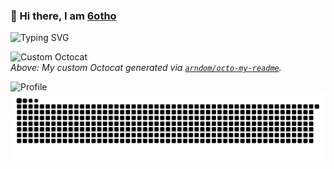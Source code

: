 ### 👋 Hi there, I am [6otho](https://github.com/6otho)

![Typing SVG](https://readme-typing-svg.demolab.com?font=Fira+Code&weight=500&pause=1000&color=0969DA&center=true&width=345&lines=Welcome+to+my+lab.)

![Custom Octocat](https://github.com/6otho/6otho/raw/main/octocat.svg)  
*Above: My custom Octocat generated via [`arndom/octo-my-readme`](https://github.com/arndom/octo-my-readme).*  

![Profile](https://github-widgetbox.vercel.app/api/profile?username=6otho&width=1060&data=followers,repositories,stars,commits&theme=default)  
![snake animation](https://github.com/6otho/6otho/blob/output/github-contribution-grid-snake.svg)
